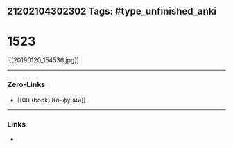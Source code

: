 21202104302302
Tags: #type_unfinished_anki 
---
# 1523

![[20190120_154536.jpg]]

---
### Zero-Links
- [[00 (book) Конфуций]]
---
### Links
-